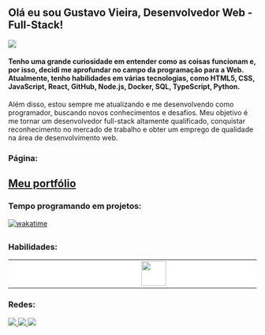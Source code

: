 <img
  height="auto" width="auto"
  src="https://media.licdn.com/dms/image/D4D16AQG9FCZeRxkZfw/profile-displaybackgroundimage-shrink_350_1400/0/1671031063512?e=1684972800&v=beta&t=dczfvGDlH6c3s3PpUWajb3BCswsrqIwGRcU8FJ4Riy0"
  data-canonical-src="[https://www.vectorlogo.zone/logos/eslint/eslint-icon.svg](https://media.licdn.com/dms/image/D4D16AQG9FCZeRxkZfw/profile-displaybackgroundimage-shrink_350_1400/0/1671031063512?e=1684972800&v=beta&t=dczfvGDlH6c3s3PpUWajb3BCswsrqIwGRcU8FJ4Riy0)"
  alt=""
/>
## Olá eu sou Gustavo Vieira, Desenvolvedor Web - Full-Stack!
![](https://komarev.com/ghpvc/?username=Gusvioli&label=PROFILE+VIEWS)
#### Tenho uma grande curiosidade em entender como as coisas funcionam e, por isso, decidi me aprofundar no campo da programação para a Web. Atualmente, tenho habilidades em várias tecnologias, como HTML5, CSS, JavaScript, React, GitHub, Node.js, Docker, SQL, TypeScript, Python.

Além disso, estou sempre me atualizando e me desenvolvendo como programador, buscando novos conhecimentos e desafios. Meu objetivo é me tornar um desenvolvedor full-stack altamente qualificado, conquistar reconhecimento no mercado de trabalho e obter um emprego de qualidade na área de desenvolvimento web.

### Página:
## <a href="https://gusvioli.github.io/">Meu portfólio</a>
  
### Tempo programando em projetos:

[![wakatime](https://wakatime.com/badge/user/188f7802-a63a-4659-96ff-2ab3525b4eae.svg)](https://wakatime.com/@188f7802-a63a-4659-96ff-2ab3525b4eae)
  

##
### Habilidades:
<table width="720px">
  <tbody>
    <tr valign="top">
      <td width="130px" align="center" style="background-color: white;">
        <img
          height="auto" width="auto"
          src="https://www.vectorlogo.zone/logos/javascript/javascript-ar21.svg"
          data-canonical-src="https://www.vectorlogo.zone/logos/eslint/eslint-icon.svg"
          alt=""
        />
      </td>
      <td width="130px" align="center" style="background-color: white;">
        <img
          height="auto" width="auto"
          src="https://www.vectorlogo.zone/logos/github/github-ar21.svg"
          data-canonical-src="https://www.vectorlogo.zone/logos/eslint/eslint-icon.svg"
          alt=""
        />
      </td>
      <td width="130px" align="center" style="background-color: white;">
        <img
          height="auto" width="auto"
          src="https://www.vectorlogo.zone/logos/git-scm/git-scm-ar21.svg"
          data-canonical-src="https://www.vectorlogo.zone/logos/eslint/eslint-icon.svg"
          alt=""
        />
      </td>
      <td width="130px" align="center" style="background-color: white;">
        <img
          height="auto" width="auto"
          src="https://www.vectorlogo.zone/logos/reactjs/reactjs-ar21.svg"
          data-canonical-src="https://www.vectorlogo.zone/logos/eslint/eslint-icon.svg"
          alt=""
        />
      </td>
      <td width="130px" align="center" style="background-color: white;">
        <img
          height="auto" width="auto"
          src="https://www.vectorlogo.zone/logos/w3_css/w3_css-ar21.svg"
          data-canonical-src="https://www.vectorlogo.zone/logos/eslint/eslint-icon.svg"
          alt=""
        />
      </td>
      <td width="130px" align="center" style="background-color: white;">
        <img
          height="auto" width="auto"
          src="https://www.vectorlogo.zone/logos/w3_html5/w3_html5-ar21.svg"
          data-canonical-src="https://www.vectorlogo.zone/logos/eslint/eslint-icon.svg"
          alt=""
        />
      </td>
      <td width="110px" align="center" style="background-color: white;">
        <img
          height="50" width="50"
          src="https://www.vectorlogo.zone/logos/docker/docker-official.svg"
          data-canonical-src="https://www.vectorlogo.zone/logos/eslint/eslint-icon.svg"
          alt=""
        />
      </td>
      <td width="130px" align="center" style="background-color: white;">
        <img
          height="auto" width="auto"
          src="https://www.vectorlogo.zone/logos/mysql/mysql-official.svg"
          data-canonical-src="https://www.vectorlogo.zone/logos/eslint/eslint-icon.svg"
          alt=""
        />
      </td>
      <td width="130px" align="center" style="background-color: white;">
        <img
          height="auto" width="auto"
          src="https://www.vectorlogo.zone/logos/nodejs/nodejs-ar21.svg"
          data-canonical-src="https://www.vectorlogo.zone/logos/eslint/eslint-icon.svg"
          alt=""
        />
      </td>
      <td width="130px" align="center" style="background-color: white;">
        <img
          height="auto" width="auto"
          src="https://www.vectorlogo.zone/logos/typescriptlang/typescriptlang-ar21.svg"
          data-canonical-src="https://www.vectorlogo.zone/logos/eslint/eslint-icon.svg"
          alt=""
        />
      </td>
      <td width="130px" align="center" style="background-color: white;">
        <img
          height="auto" width="auto"
          src="https://www.vectorlogo.zone/logos/python/python-ar21.svg"
          data-canonical-src="https://www.vectorlogo.zone/logos/eslint/eslint-icon.svg"
          alt=""
        />
      </td>
    </tr>
  </tbody>
</table>


### Redes:
 
<div> 
  <a href="https://www.instagram.com/kalyel2017/" target="_blank">
    <img src="https://img.shields.io/badge/-Instagram-%23E4405F?style=for-the-badge&logo=instagram&logoColor=white" target="_blank">
  </a>
 	<a href = "mailto:gustavovieiradeoliveira@gmail.com">
      <img src="https://img.shields.io/badge/-Gmail-%23333?style=for-the-badge&logo=gmail&logoColor=white" target="_blank">
  </a>
  <a href="https://www.linkedin.com/in/gustavo-vieira-7a52b96a/" target="_blank">
    <img src="https://img.shields.io/badge/-LinkedIn-%230077B5?style=for-the-badge&logo=linkedin&logoColor=white" target="_blank">
  </a> 
</div>
 
